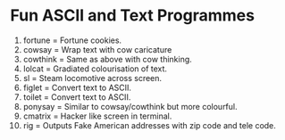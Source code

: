 #	Fun ASCII and Text Programmes

1.  fortune  = Fortune cookies.
2.  cowsay   = Wrap text with cow caricature
3.  cowthink = Same as above with cow thinking.
4.  lolcat   = Gradiated colourisation of text.
5.  sl       = Steam locomotive across screen.
6.  figlet   = Convert text to ASCII.
7.  toilet   = Convert text to ASCII.
8.  ponysay  = Similar to cowsay/cowthink but more colourful.
9.  cmatrix  = Hacker like screen in terminal.
10. rig      = Outputs Fake American addresses with zip code and tele code.

